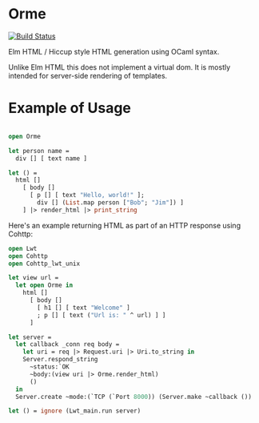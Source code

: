 # Orme

[![Build Status](https://travis-ci.org/lepoetemaudit/orme.svg?branch=master)](https://travis-ci.org/lepoetemaudit/orme)

Elm HTML / Hiccup style HTML generation using OCaml syntax.

Unlike Elm HTML this does not implement a virtual dom. It is mostly
intended for server-side rendering of templates.

# Example of Usage

```ocaml

open Orme

let person name =
  div [] [ text name ]

let () =
  html [] 
    [ body []       
      [ p [] [ text "Hello, world!" ];
        div [] (List.map person ["Bob"; "Jim"]) ]
    ] |> render_html |> print_string
```

Here's an example returning HTML as part of an HTTP response using Cohttp:

```ocaml
open Lwt
open Cohttp
open Cohttp_lwt_unix

let view url =
  let open Orme in
    html [] 
      [ body [] 
        [ h1 [] [ text "Welcome" ]
        ; p [] [ text ("Url is: " ^ url) ] ]
      ]

let server =
  let callback _conn req body =
    let uri = req |> Request.uri |> Uri.to_string in
    Server.respond_string 
      ~status:`OK 
      ~body:(view uri |> Orme.render_html) 
      ()  
  in
  Server.create ~mode:(`TCP (`Port 8000)) (Server.make ~callback ())

let () = ignore (Lwt_main.run server)
```
